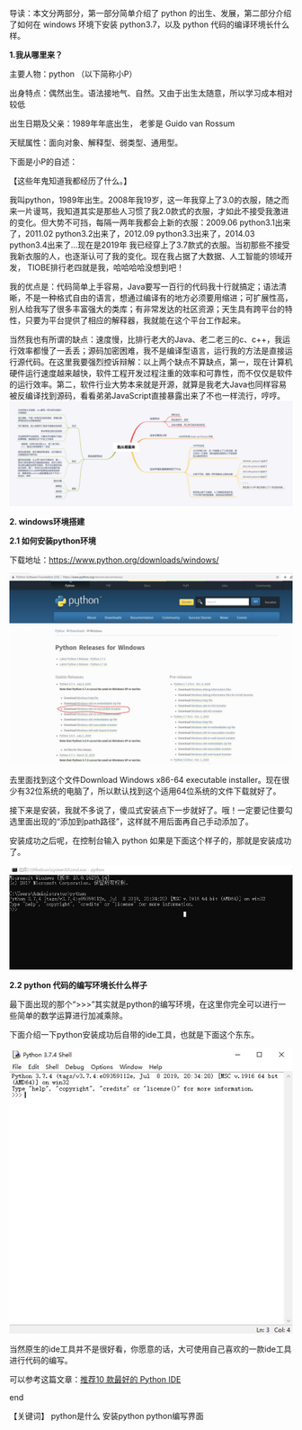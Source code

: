 导读：本文分两部分，第一部分简单介绍了 python 的出生、发展，第二部分介绍了如何在 windows 环境下安装 python3.7，以及 python 代码的编译环境长什么样。

**1.我从哪里来？**

主要人物：python （以下简称小P）

出身特点：偶然出生。语法接地气、自然。又由于出生太随意，所以学习成本相对较低

出生日期及父亲：1989年年底出生， 老爹是 Guido van Rossum 

天赋属性：面向对象、解释型、弱类型、通用型。

下面是小P的自述：

【这些年鬼知道我都经历了什么。】

我叫python，1989年出生。2008年我19岁，这一年我穿上了3.0的衣服，随之而来一片谩骂，我知道其实是那些人习惯了我2.0款式的衣服，才如此不接受我激进的变化。但大势不可挡，每隔一两年我都会上新的衣服：2009.06 python3.1出来了，2011.02 python3.2出来了，2012.09 python3.3出来了，2014.03 python3.4出来了...现在是2019年 我已经穿上了3.7款式的衣服。当初那些不接受我新衣服的人，也逐渐认可了我的变化。现在我占据了大数据、人工智能的领域开发， TIOBE排行老四就是我，哈哈哈哈没想到吧！

我的优点是：代码简单上手容易，Java要写一百行的代码我十行就搞定；语法清晰，不是一种格式自由的语言，想通过编译有的地方必须要用缩进；可扩展性高，别人给我写了很多丰富强大的类库；有非常发达的社区资源；天生具有跨平台的特性，只要为平台提供了相应的解释器，我就能在这个平台工作起来。

当然我也有所谓的缺点：速度慢，比排行老大的Java、老二老三的c、c++，我运行效率都慢了一丢丢；源码加密困难，我不是编译型语言，运行我的方法是直接运行源代码。在这里我要强烈控诉辩解：以上两个缺点不算缺点，第一，现在计算机硬件运行速度越来越快，软件工程开发过程注重的效率和可靠性，而不仅仅是软件的运行效率。第二，软件行业大势本来就是开源，就算是我老大Java也同样容易被反编译找到源码，看看弟弟JavaScript直接暴露出来了不也一样流行，哼哼。
<img src="https://github.com/ganyj/python3-study/blob/master/images/%E7%AC%AC%E4%B8%80%E7%AB%A0%20python%E6%A6%82%E8%BF%B0%E5%92%8C%E5%BC%80%E5%8F%91%E7%8E%AF%E5%A2%83%E6%90%AD%E5%BB%BA/%E6%88%91%E4%BB%8E%E5%93%AA%E9%87%8C%E6%9D%A5.png">

**2. windows环境搭建**

**2.1 如何安装python环境**

下载地址：https://www.python.org/downloads/windows/

<img src="https://github.com/ganyj/python3-study/blob/master/images/%E7%AC%AC%E4%B8%80%E7%AB%A0%20python%E6%A6%82%E8%BF%B0%E5%92%8C%E5%BC%80%E5%8F%91%E7%8E%AF%E5%A2%83%E6%90%AD%E5%BB%BA/%E4%B8%8B%E8%BD%BDpy3.JPG">

去里面找到这个文件Download Windows x86-64 executable installer。现在很少有32位系统的电脑了，所以默认找到这个适用64位系统的文件下载就好了。

接下来是安装，我就不多说了，傻瓜式安装点下一步就好了。哦！一定要记住要勾选里面出现的“添加到path路径”，这样就不用后面再自己手动添加了。

安装成功之后呢，在控制台输入 python 如果是下面这个样子的，那就是安装成功了。

<img src="https://github.com/ganyj/python3-study/blob/master/images/%E7%AC%AC%E4%B8%80%E7%AB%A0%20python%E6%A6%82%E8%BF%B0%E5%92%8C%E5%BC%80%E5%8F%91%E7%8E%AF%E5%A2%83%E6%90%AD%E5%BB%BA/%E5%AE%89%E8%A3%85%E6%88%90%E5%8A%9F.JPG">

**2.2 python 代码的编写环境长什么样子**

最下面出现的那个“>>>”其实就是python的编写环境，在这里你完全可以进行一些简单的数学运算进行加减乘除。


下面介绍一下python安装成功后自带的ide工具，也就是下面这个东东。

<img src="https://github.com/ganyj/python3-study/blob/master/images/%E7%AC%AC%E4%B8%80%E7%AB%A0%20python%E6%A6%82%E8%BF%B0%E5%92%8C%E5%BC%80%E5%8F%91%E7%8E%AF%E5%A2%83%E6%90%AD%E5%BB%BA/python%E8%87%AA%E5%B8%A6ide.JPG">

当然原生的ide工具并不是很好看，你愿意的话，大可使用自己喜欢的一款ide工具进行代码的编写。

可以参考这篇文章：[推荐10 款最好的 Python IDE](https://www.runoob.com/w3cnote/best-python-ide-for-developers.html)

end 

【关键词】 python是什么 安装python python编写界面

